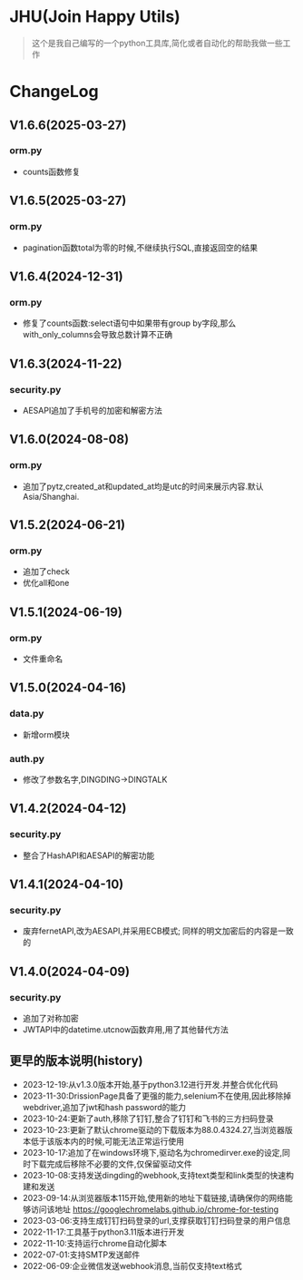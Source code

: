 # JHU(Join Happy Utils)
> 这个是我自己编写的一个python工具库,简化或者自动化的帮助我做一些工作

# ChangeLog
## V1.6.6(2025-03-27)
### orm.py
- counts函数修复

## V1.6.5(2025-03-27)
### orm.py
- pagination函数total为零的时候,不继续执行SQL,直接返回空的结果

## V1.6.4(2024-12-31)
### orm.py
- 修复了counts函数:select语句中如果带有group by字段,那么with_only_columns会导致总数计算不正确

## V1.6.3(2024-11-22)
### security.py
- AESAPI追加了手机号的加密和解密方法

## V1.6.0(2024-08-08)
### orm.py
- 追加了pytz,created_at和updated_at均是utc的时间来展示内容.默认Asia/Shanghai.

## V1.5.2(2024-06-21)
### orm.py
- 追加了check
- 优化all和one

## V1.5.1(2024-06-19)
### orm.py
- 文件重命名

## V1.5.0(2024-04-16)
### data.py
- 新增orm模块

### auth.py
- 修改了参数名字,DINGDING->DINGTALK

## V1.4.2(2024-04-12)
### security.py
- 整合了HashAPI和AESAPI的解密功能

## V1.4.1(2024-04-10)
### security.py
- 废弃fernetAPI,改为AESAPI,并采用ECB模式; 同样的明文加密后的内容是一致的

## V1.4.0(2024-04-09)
### security.py
- 追加了对称加密
- JWTAPI中的datetime.utcnow函数弃用,用了其他替代方法

## 更早的版本说明(history)
- 2023-12-19:从v1.3.0版本开始,基于python3.12进行开发.并整合优化代码
- 2023-11-30:DrissionPage具备了更强的能力,selenium不在使用,因此移除掉webdriver,追加了jwt和hash password的能力
- 2023-10-24:更新了auth,移除了钉钉,整合了钉钉和飞书的三方扫码登录
- 2023-10-23:更新了默认chrome驱动的下载版本为88.0.4324.27,当浏览器版本低于该版本内的时候,可能无法正常运行使用
- 2023-10-17:追加了在windows环境下,驱动名为chromedirver.exe的设定,同时下载完成后移除不必要的文件,仅保留驱动文件
- 2023-10-08:支持发送dingding的webhook,支持text类型和link类型的快速构建和发送
- 2023-09-14:从浏览器版本115开始,使用新的地址下载链接,请确保你的网络能够访问该地址 https://googlechromelabs.github.io/chrome-for-testing
- 2023-03-06:支持生成钉钉扫码登录的url,支撑获取钉钉扫码登录的用户信息
- 2022-11-17:工具基于python3.11版本进行开发
- 2022-11-10:支持运行chrome自动化脚本
- 2022-07-01:支持SMTP发送邮件
- 2022-06-09:企业微信发送webhook消息,当前仅支持text格式
